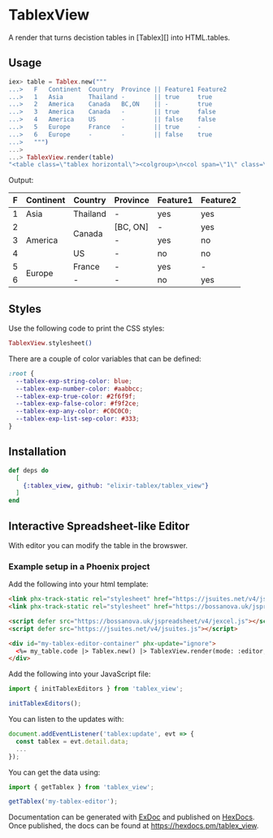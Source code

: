 # TablexView

A render that turns decistion tables in [Tablex][] into HTML.tables.

## Usage

```elixir
iex> table = Tablex.new("""
...>   F   Continent  Country  Province || Feature1 Feature2
...>   1   Asia       Thailand -        || true     true
...>   2   America    Canada   BC,ON    || -        true
...>   3   America    Canada   -        || true     false
...>   4   America    US       -        || false    false
...>   5   Europe     France   -        || true     -
...>   6   Europe     -        -        || false    true
...>   """)
...> 
...> TablexView.render(table)
"<table class=\"tablex horizontal\"><colgroup>\n<col span=\"1\" class=\"rule-number\">\n<col span=\"3\" class=\"input\">\n<col span=\"2\" class=\"output\">\n</colgroup>\n<thead><tr><th class=\"hit-policy hit-policy-F\">F</th><th class=input>Continent</th><th class=input>Country</th><th class=input>Province</th><th class=output>Feature1</th><th class=output>Feature2</th></tr></thead><tbody><tr><td class=rule-number>1</td><td class=\"input\"><span class=tbx-exp-string>Asia</span></td><td class=\"input\"><span class=tbx-exp-string>Thailand</span></td><td class=\"input\"><span class=tbx-exp-any>-</span></td><td class=\"output\"><span class=tbx-exp-true>yes</span></td><td class=\"output\"><span class=tbx-exp-true>yes</span></td></tr><tr><td class=rule-number>2</td><td rowspan=3 class=\"input\"><span class=tbx-exp-string>America</span></td><td rowspan=2 class=\"input\"><span class=tbx-exp-string>Canada</span></td><td class=\"input\"><span class=tbx-exp-list><span class=tbx-square-bracket>[</span><span class=tbx-exp-string>BC</span><span class=tbx-exp-list-sep>, </span><span class=tbx-exp-string>ON</span><span class=tbx-square-bracket>]</span></span></td><td class=\"output\"><span class=tbx-exp-any>-</span></td><td class=\"output\"><span class=tbx-exp-true>yes</span></td></tr><tr><td class=rule-number>3</td><td class=\"input\"><span class=tbx-exp-any>-</span></td><td class=\"output\"><span class=tbx-exp-true>yes</span></td><td class=\"output\"><span class=tbx-exp-false>no</span></td></tr><tr><td class=rule-number>4</td><td class=\"input\"><span class=tbx-exp-string>US</span></td><td class=\"input\"><span class=tbx-exp-any>-</span></td><td class=\"output\"><span class=tbx-exp-false>no</span></td><td class=\"output\"><span class=tbx-exp-false>no</span></td></tr><tr><td class=rule-number>5</td><td rowspan=2 class=\"input\"><span class=tbx-exp-string>Europe</span></td><td class=\"input\"><span class=tbx-exp-string>France</span></td><td class=\"input\"><span class=tbx-exp-any>-</span></td><td class=\"output\"><span class=tbx-exp-true>yes</span></td><td class=\"output\"><span class=tbx-exp-any>-</span></td></tr><tr><td class=rule-number>6</td><td class=\"input\"><span class=tbx-exp-any>-</span></td><td class=\"input\"><span class=tbx-exp-any>-</span></td><td class=\"output\"><span class=tbx-exp-false>no</span></td><td class=\"output\"><span class=tbx-exp-true>yes</span></td></tr></tbody></table>"
```

Output:

<table class="tablex horizontal"><colgroup>
<col span="1" class="rule-number">
<col span="3" class="input">
<col span="2" class="output">
</colgroup>
<thead><tr><th class="hit-policy hit-policy-F">F</th><th class=input>Continent</th><th class=input>Country</th><th class=input>Province</th><th class=output>Feature1</th><th class=output>Feature2</th></tr></thead><tbody><tr><td class=rule-number>1</td><td class="input"><span class=tbx-exp-string>Asia</span></td><td class="input"><span class=tbx-exp-string>Thailand</span></td><td class="input"><span class=tbx-exp-any>-</span></td><td class="output"><span class=tbx-exp-true>yes</span></td><td class="output"><span class=tbx-exp-true>yes</span></td></tr><tr><td class=rule-number>2</td><td rowspan=3 class="input"><span class=tbx-exp-string>America</span></td><td rowspan=2 class="input"><span class=tbx-exp-string>Canada</span></td><td class="input"><span class=tbx-exp-list><span class=tbx-square-bracket>[</span><span class=tbx-exp-string>BC</span><span class=tbx-exp-list-sep>, </span><span class=tbx-exp-string>ON</span><span class=tbx-square-bracket>]</span></span></td><td class="output"><span class=tbx-exp-any>-</span></td><td class="output"><span class=tbx-exp-true>yes</span></td></tr><tr><td class=rule-number>3</td><td class="input"><span class=tbx-exp-any>-</span></td><td class="output"><span class=tbx-exp-true>yes</span></td><td class="output"><span class=tbx-exp-false>no</span></td></tr><tr><td class=rule-number>4</td><td class="input"><span class=tbx-exp-string>US</span></td><td class="input"><span class=tbx-exp-any>-</span></td><td class="output"><span class=tbx-exp-false>no</span></td><td class="output"><span class=tbx-exp-false>no</span></td></tr><tr><td class=rule-number>5</td><td rowspan=2 class="input"><span class=tbx-exp-string>Europe</span></td><td class="input"><span class=tbx-exp-string>France</span></td><td class="input"><span class=tbx-exp-any>-</span></td><td class="output"><span class=tbx-exp-true>yes</span></td><td class="output"><span class=tbx-exp-any>-</span></td></tr><tr><td class=rule-number>6</td><td class="input"><span class=tbx-exp-any>-</span></td><td class="input"><span class=tbx-exp-any>-</span></td><td class="output"><span class=tbx-exp-false>no</span></td><td class="output"><span class=tbx-exp-true>yes</span></td></tr></tbody></table>


## Styles

Use the following code to print the CSS styles:

```elixir
TablexView.stylesheet()
```

There are a couple of color variables that can be defined:

```css
:root {
  --tablex-exp-string-color: blue;
  --tablex-exp-number-color: #aabbcc;
  --tablex-exp-true-color: #2f6f9f;
  --tablex-exp-false-color: #f9f2ce;
  --tablex-exp-any-color: #C0C0C0;
  --tablex-exp-list-sep-color: #333;
}
```

## Installation

```elixir
def deps do
  [
    {:tablex_view, github: "elixir-tablex/tablex_view"}
  ]
end
```

## Interactive Spreadsheet-like Editor

With editor you can modify the table in the browswer.

### Example setup in a Phoenix project

Add the following into your html template:

```html
<link phx-track-static rel="stylesheet" href="https://jsuites.net/v4/jsuites.css" type="text/css" />
<link phx-track-static rel="stylesheet" href="https://bossanova.uk/jspreadsheet/v4/jexcel.css" type="text/css" />

<script defer src="https://bossanova.uk/jspreadsheet/v4/jexcel.js"></script>
<script defer src="https://jsuites.net/v4/jsuites.js"></script>

<div id="my-tablex-editor-container" phx-update="ignore">
  <%= my_table.code |> Tablex.new() |> TablexView.render(mode: :editor, id: "my-tablex-editor") |> raw() %>
</div>
```

Add the following into your JavaScript file:

```js
import { initTablexEditors } from 'tablex_view';

initTablexEditors();
```

You can listen to the updates with:

```js
document.addEventListener('tablex:update', evt => {
  const tablex = evt.detail.data;
  ...
});
```

You can get the data using:

```js
import { getTablex } from 'tablex_view';

getTablex('my-tablex-editor');
```


Documentation can be generated with [ExDoc](https://github.com/elixir-lang/ex_doc)
and published on [HexDocs](https://hexdocs.pm). Once published, the docs can
be found at <https://hexdocs.pm/tablex_view>.

